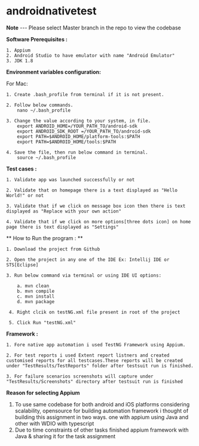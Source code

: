 # androidnativetest

**Note** --- Please select Master branch in the repo to view the codebase

**Software Prerequisites :**

    1. Appium
    2. Android Studio to have emulator with name "Android Emulator"
    3. JDK 1.8

**Environment variables configuration:**

For Mac:

    1. Create .bash_profile from terminal if it is not present.
    
    2. Follow below commands.
        nano ~/.bash_profile
        
    3. Change the value according to your system, in file.
        export ANDROID_HOME=/YOUR_PATH_TO/android-sdk
        export ANDROID_SDK_ROOT =/YOUR_PATH_TO/android-sdk
        export PATH=$ANDROID_HOME/platform-tools:$PATH
        export PATH=$ANDROID_HOME/tools:$PATH
        
    4. Save the file, then run below command in terminal.
        source ~/.bash_profile

**Test cases :**

    1. Validate app was launched successfully or not
    
    2. Validate that on homepage there is a text displayed as "Hello World!" or not
    
    3. Validate that if we click on message box icon then there is text displayed as "Replace with your own action"
    
    4. Validate that if we click on more options[three dots icon] on home page there is text displayed as "Settings"
    
**  How to Run the program : **

    1. Download the project from Github
    
    2. Open the project in any one of the IDE Ex: Intellij IDE or STS[Eclipse]
    
    3. Run below command via terminal or using IDE UI options: 
    
        a. mvn clean
        b. mvn compile
        c. mvn install
        d. mvn package
        
     4. Right clcik on testNG.xml file present in root of the project
     
     5. Click Run "testNG.xml"

**Framework :**

    1. Fore native app automation i used TestNG Framework using Appium.
    
    2. For test reports i used Extent report listners and created customised reports for all testcases.These reports will be created under "TestResults/TestReports" folder after testsuit run is finished.
    
    3. For failure scenarios screenshots will capture under "TestResults/Screenshots" directory after testsuit run is finished
    
**Reason for selecting Appium**

1. To use same codebase for both android and iOS platforms considering scalability, opensource for building automation framework i thought of building this assignment in two ways. one with appium using Java and other with WDIO with typescript
2. Due to time constraints of other tasks finished appium framework with Java & sharing it for the task assignment

